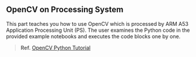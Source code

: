 ## OpenCV on Processing System
This part teaches you how to use OpenCV which is processed by ARM A53 Application Processing Unit (PS).
The user examines the Python code in the provided example notebooks and executes the code blocks one by one.

> **Ref.** [OpenCV Python Tutorial](https://docs.opencv.org/4.5.4/d6/d00/tutorial_py_root.html)
